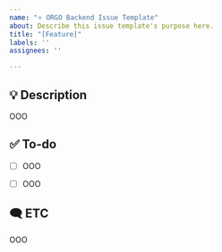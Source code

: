 ```yaml
---
name: "⭐ ORGO Backend Issue Template"
about: Describe this issue template's purpose here.
title: "[Feature]"
labels: ''
assignees: ''

---
```


## 💡 Description
OOO

## ✅ To-do
- [ ] OOO
- [ ] OOO


## 🗨️ ETC
OOO

